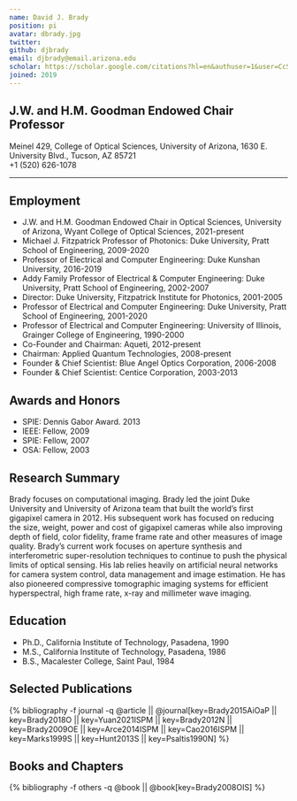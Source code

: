 ```yaml
---
name: David J. Brady
position: pi
avatar: dbrady.jpg
twitter:
github: djbrady
email: djbrady@email.arizona.edu
scholar: https://scholar.google.com/citations?hl=en&authuser=1&user=CcSZwTsAAAAJ
joined: 2019
---
```




## J.W. and H.M. Goodman Endowed Chair Professor 

<i class="fa fa-building"></i> Meinel 429, College of Optical Sciences, University of Arizona, 1630 E. University Blvd., Tucson, AZ 85721<br>
<i class="fa fa-phone"></i> +1 (520) 626-1078<br>


<hr>


## Employment

- J.W. and H.M. Goodman Endowed Chair in Optical Sciences, University of Arizona, Wyant College of Optical Sciences, 2021-present
- Michael J. Fitzpatrick Professor of Photonics: Duke University, Pratt School of Engineering, 2009-2020
- Professor of Electrical and Computer Engineering: Duke Kunshan University, 2016-2019
- Addy Family Professor of Electrical & Computer Engineering: Duke University, Pratt School of Engineering, 2002-2007
- Director: Duke University, Fitzpatrick Institute for Photonics, 2001-2005
- Professor of Electrical and Computer Engineering: Duke University, Pratt School of Engineering, 2001-2020
- Professor of Electrical and Computer Engineering: University of Illinois, Grainger College of Engineering, 1990-2000
- Co-Founder and Chairman: Aqueti, 2012-present
- Chairman: Applied Quantum Technologies, 2008-present
- Founder & Chief Scientist: Blue Angel Optics Corporation, 2006-2008
- Founder & Chief Scientist: Centice Corporation, 2003-2013


## Awards and Honors

- SPIE: Dennis Gabor Award. 2013
- IEEE: Fellow, 2009
- SPIE: Fellow, 2007
- OSA: Fellow, 2003



## Research Summary

Brady focuses on computational imaging. Brady led the joint Duke University and University of Arizona team that built the world’s first gigapixel camera in 2012. His subsequent work has focused on reducing the size, weight, power and cost of gigapixel cameras while also improving depth of field, color fidelity, frame frame rate and other measures of image quality. Brady’s current work focuses on aperture synthesis and interferometric super-resolution techniques to continue to push the physical limits of optical sensing. His lab relies heavily on artificial neural networks for camera system control, data management and image estimation. He has also pioneered compressive tomographic imaging systems for efficient hyperspectral, high frame rate, x-ray and millimeter wave imaging.


## Education
- Ph.D., California Institute of Technology, Pasadena, 1990
- M.S., California Institute of Technology, Pasadena, 1986
- B.S., Macalester College, Saint Paul, 1984


## Selected Publications

{% bibliography -f journal -q @article || @journal[key=Brady2015AiOaP || key=Brady2018O || key=Yuan2021ISPM || key=Brady2012N || key=Brady2009OE || key=Arce2014ISPM || key=Cao2016ISPM || key=Marks1999S || key=Hunt2013S || key=Psaltis1990N] %}


## Books and Chapters
{% bibliography -f others -q @book || @book[key=Brady2008OIS] %}

<br>